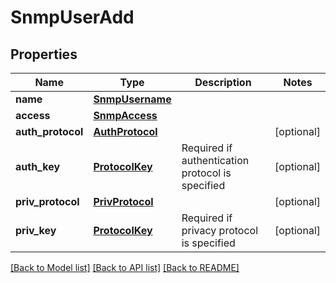 # SnmpUserAdd

## Properties
Name | Type | Description | Notes
------------ | ------------- | ------------- | -------------
**name** | [**SnmpUsername**](SnmpUsername.md) |  | 
**access** | [**SnmpAccess**](SnmpAccess.md) |  | 
**auth_protocol** | [**AuthProtocol**](AuthProtocol.md) |  | [optional] 
**auth_key** | [**ProtocolKey**](ProtocolKey.md) | Required if authentication protocol is specified | [optional] 
**priv_protocol** | [**PrivProtocol**](PrivProtocol.md) |  | [optional] 
**priv_key** | [**ProtocolKey**](ProtocolKey.md) | Required if privacy protocol is specified | [optional] 

[[Back to Model list]](../README.md#documentation-for-models) [[Back to API list]](../README.md#documentation-for-api-endpoints) [[Back to README]](../README.md)


